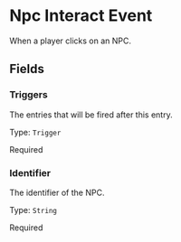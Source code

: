 # Npc Interact Event

When a player clicks on an NPC.

## Fields


### Triggers
The entries that will be fired after this entry.

Type: `Trigger`

Required

### Identifier
The identifier of the NPC.

Type: `String`

Required
